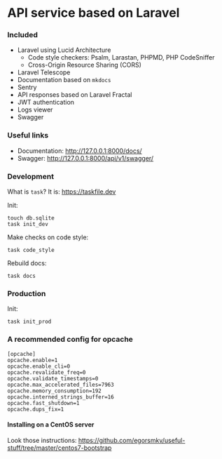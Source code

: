 # API service based on Laravel

### Included

- Laravel using Lucid Architecture
    - Code style checkers: Psalm, Larastan, PHPMD, PHP CodeSniffer
    - Cross-Origin Resource Sharing (CORS)
- Laravel Telescope
- Documentation based on `mkdocs`
- Sentry
- API responses based on Laravel Fractal
- JWT authentication
- Logs viewer
- Swagger

### Useful links

- Documentation: http://127.0.0.1:8000/docs/
- Swagger: http://127.0.0.1:8000/api/v1/swagger/

### Development

What is `task`? It is: https://taskfile.dev

Init:

```
touch db.sqlite
task init_dev
```

Make checks on code style:

```
task code_style
```

Rebuild docs:

```
task docs
```

### Production

Init:

```
task init_prod
```

### A recommended config for opcache

```
[opcache]
opcache.enable=1
opcache.enable_cli=0
opcache.revalidate_freq=0
opcache.validate_timestamps=0
opcache.max_accelerated_files=7963
opcache.memory_consumption=192
opcache.interned_strings_buffer=16
opcache.fast_shutdown=1
opcache.dups_fix=1
```

#### Installing on a CentOS server

Look those instructions: https://github.com/egorsmkv/useful-stuff/tree/master/centos7-bootstrap
